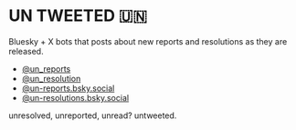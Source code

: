 # UN TWEETED 🇺🇳

Bluesky + X bots that posts about new reports and resolutions as they are released.

- [@un_reports](https://x.com/un_reports)
- [@un_resolution](https://x.com/un_resolution)
- [@un-reports.bsky.social](https://bsky.app/profile/un-reports.bsky.social)
- [@un-resolutions.bsky.social](https://bsky.app/profile/un-resolutions.bsky.social)

unresolved, unreported, unread? untweeted.
